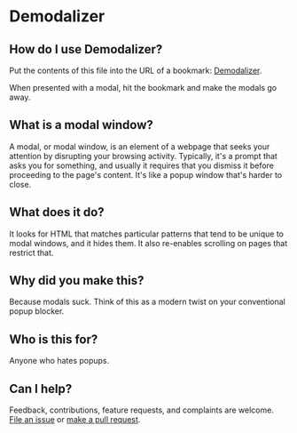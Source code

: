 # Demodalizer

## How do I use Demodalizer?

Put the contents of this file into the URL of a bookmark: [Demodalizer](https://raw.githubusercontent.com/johnpennypacker/demodalizer/master/output/bookmarklet-demodalizer.min.js).

When presented with a modal, hit the bookmark and make the modals go away.

## What is a modal window?

A modal, or modal window, is an element of a webpage that seeks your attention by disrupting your browsing activity.  Typically, it's a prompt that asks you for something, and usually it requires that you dismiss it before proceeding to the page's content.  It's like a popup window that's harder to close.

## What does it do?

It looks for HTML that matches particular patterns that tend to be unique to modal windows, and it hides them.  It also re-enables scrolling on pages that restrict that.

## Why did you make this?

Because modals suck. Think of this as a modern twist on your conventional popup blocker.

## Who is this for?

Anyone who hates popups.

## Can I help?

Feedback, contributions, feature requests, and complaints are welcome.  [File an issue](https://github.com/johnpennypacker/demodalizer/issues) or [make a pull request](https://github.com/johnpennypacker/demodalizer/pulls).
